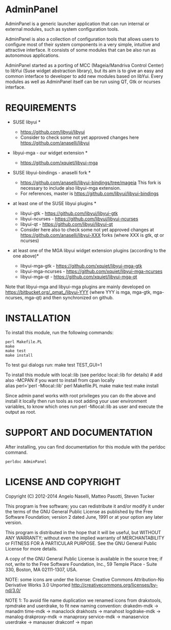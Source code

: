 # AdminPanel #

AdminPanel is a generic launcher application that can run 
internal or external modules, such as system configuration tools.

AdminPanel is also a collection of configuration tools that allows
users to configure most of their system components in a very simple, 
intuitive and attractive interface. It consists of some modules 
that can be also run as autonomous applications.

AdminPanel started as a porting of MCC (Mageia/Mandriva Control Center)
to libYui (Suse widget abstraction library), but its aim is to give 
an easy and common interface to developer to add new modules based
on libYui. Every modules as well as AdminPanel itself can be run
using QT, Gtk or ncurses interface.

# REQUIREMENTS #
* SUSE libyui *
    * https://github.com/libyui/libyui
    * Consider to check some not yet approved changes here https://github.com/anaselli/libyui

* libyui-mga - our widget extension *
    * https://github.com/xquiet/libyui-mga

* SUSE libyui-bindings - anaselli fork *
    * https://github.com/anaselli/libyui-bindings/tree/mageia
      This fork is necessary to include also libyui-mga extension.
    * For references, master is https://github.com/libyui/libyui-bindings

* at least one of the SUSE libyui plugins *
    * libyui-gtk     - https://github.com/libyui/libyui-gtk
    * libyui-ncurses - https://github.com/libyui/libyui-ncurses
    * libyui-qt      - https://github.com/libyui/libyui-qt
    * Consider here also to check some not yet approved changes at
      https://github.com/anaselli/libyui-XXX forks (where XXX is
      gtk, qt or ncurses)

* at least one of the MGA libyui widget extension plugins (according to the one above)*
    * libyui-mga-gtk     - https://github.com/xquiet/libyui-mga-gtk
    * libyui-mga-ncurses - https://github.com/xquiet/libyui-mga-ncurses
    * libyui-mga-qt      - https://github.com/xquiet/libyui-mga-qt

Note that libyui-mga and libyui-mga plugins are mainly developed
on https://bitbucket.org/_pmat_/libyui-YYY (where YYY is mga,
mga-gtk, mga-ncurses, mga-qt) and then synchronized on github.

# INSTALLATION #

To install this module, run the following commands:

	perl Makefile.PL
	make
	make test
	make install

To test gui dialogs run:
	make test TEST_GUI=1

To install this module with local::lib (see perldoc local::lib for 
details)
	# add also -MCPAN if you want to install from cpan locally	
	alias perl='perl -Mlocal::lib'
	perl Makefile.PL
	make
	make test
	make install

Since admin panel works with root privileges you can do the above
and install it locally then run tools as root adding your user environment
variables, to know which ones run perl -Mlocal::lib as user and
execute the output as root.


# SUPPORT AND DOCUMENTATION #

After installing, you can find documentation for this module with the
perldoc command.

    perldoc AdminPanel


# LICENSE AND COPYRIGHT #

Copyright (C) 2012-2014 Angelo Naselli, Matteo Pasotti, Steven Tucker

This program is free software; you can redistribute it and/or modify
it under the terms of the GNU General Public License as published by
the Free Software Foundation; version 2 dated June, 1991 or at your option
any later version.

This program is distributed in the hope that it will be useful,
but WITHOUT ANY WARRANTY; without even the implied warranty of
MERCHANTABILITY or FITNESS FOR A PARTICULAR PURPOSE.  See the
GNU General Public License for more details.

A copy of the GNU General Public License is available in the source tree;
if not, write to the Free Software Foundation, Inc.,
59 Temple Place - Suite 330, Boston, MA 02111-1307, USA.

NOTE: some icons are under the license:
Creative Commons Attribution-No Derivative Works 3.0 Unported 
http://creativecommons.org/licenses/by-nd/3.0/

NOTE 1: 
To avoid file name duplication we renamed icons from drakxtools,
rpmdrake and userdrake, to fit new naming convention:
drakedm-mdk   -> manadm
time-mdk      -> manaclock
drakhosts     -> manahost
logdrake-mdk  -> manalog
drakproxy-mdk -> manaproxy
service-mdk   -> manaservice
userdrake     -> manauser
drakconf      -> mpan

